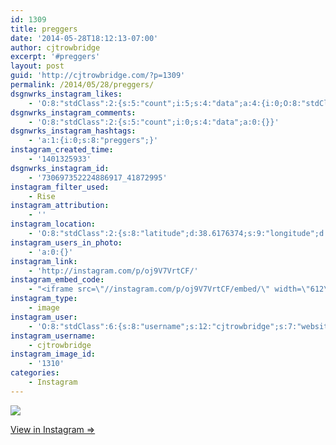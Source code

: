 ```yaml
---
id: 1309
title: preggers
date: '2014-05-28T18:12:13-07:00'
author: cjtrowbridge
excerpt: '#preggers'
layout: post
guid: 'http://cjtrowbridge.com/?p=1309'
permalink: /2014/05/28/preggers/
dsgnwrks_instagram_likes:
    - 'O:8:"stdClass":2:{s:5:"count";i:5;s:4:"data";a:4:{i:0;O:8:"stdClass":4:{s:8:"username";s:11:"falerommxiv";s:15:"profile_picture";s:106:"https://igcdn-photos-a-a.akamaihd.net/hphotos-ak-xpa1/t51.2885-19/10735418_813622625327656_809399542_a.jpg";s:2:"id";s:8:"39564610";s:9:"full_name";s:16:"younghomiefalero";}i:1;O:8:"stdClass":4:{s:8:"username";s:13:"tobias_howard";s:15:"profile_picture";s:105:"https://igcdn-photos-e-a.akamaihd.net/hphotos-ak-xfa1/t51.2885-19/10948799_352656444934588_59651665_a.jpg";s:2:"id";s:9:"193273954";s:9:"full_name";s:13:"Tobias Howard";}i:2;O:8:"stdClass":4:{s:8:"username";s:9:"jayray313";s:15:"profile_picture";s:85:"https://instagramimages-a.akamaihd.net/profiles/profile_173941734_75sq_1376854098.jpg";s:2:"id";s:9:"173941734";s:9:"full_name";s:15:"Jason Reinhardt";}i:3;O:8:"stdClass":4:{s:8:"username";s:9:"homem_apr";s:15:"profile_picture";s:107:"https://igcdn-photos-e-a.akamaihd.net/hphotos-ak-xpa1/t51.2885-19/10725131_822975934389388_1975132144_a.jpg";s:2:"id";s:8:"23989463";s:9:"full_name";s:5:"Uncle";}}}'
dsgnwrks_instagram_comments:
    - 'O:8:"stdClass":2:{s:5:"count";i:0;s:4:"data";a:0:{}}'
dsgnwrks_instagram_hashtags:
    - 'a:1:{i:0;s:8:"preggers";}'
instagram_created_time:
    - '1401325933'
dsgnwrks_instagram_id:
    - '730697352224886917_41872995'
instagram_filter_used:
    - Rise
instagram_attribution:
    - ''
instagram_location:
    - 'O:8:"stdClass":2:{s:8:"latitude";d:38.6176374;s:9:"longitude";d:-121.5199875;}'
instagram_users_in_photo:
    - 'a:0:{}'
instagram_link:
    - 'http://instagram.com/p/oj9V7VrtCF/'
instagram_embed_code:
    - "<iframe src=\"//instagram.com/p/oj9V7VrtCF/embed/\" width=\"612\" height=\"710\" frameborder=\"0\" scrolling=\"no\" allowtransparency=\"true\"></iframe>\n"
instagram_type:
    - image
instagram_user:
    - 'O:8:"stdClass":6:{s:8:"username";s:12:"cjtrowbridge";s:7:"website";s:0:"";s:15:"profile_picture";s:103:"https://igcdn-photos-f-a.akamaihd.net/hphotos-ak-xpa1/t51.2885-19/925559_452430704897917_67836701_a.jpg";s:9:"full_name";s:13:"CJ Trowbridge";s:3:"bio";s:0:"";s:2:"id";s:8:"41872995";}'
instagram_username:
    - cjtrowbridge
instagram_image_id:
    - '1310'
categories:
    - Instagram
---
```


[![](http://blog.cjtrowbridge.com/wp-content/uploads/2014/05/10387908_252180121639644_997697309_n.jpg)](http://instagram.com/p/oj9V7VrtCF/)

[View in Instagram ⇒](http://instagram.com/p/oj9V7VrtCF/)